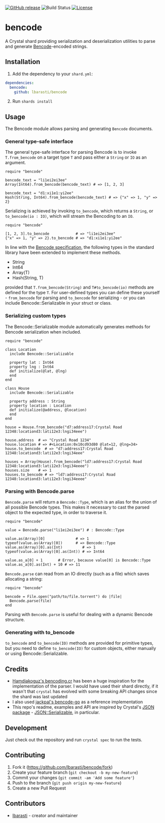 [![GitHub release](https://img.shields.io/github/release/lbarasti/bencode.svg)](https://github.com/lbarasti/bencode/releases)
![Build Status](https://github.com/lbarasti/bencode/workflows/Crystal%20CI/badge.svg)
[![License](https://img.shields.io/badge/license-MIT-blue.svg)](https://opensource.org/licenses/MIT)

# bencode

A Crystal shard providing serialization and deserialization utilities to parse and generate [Bencode](https://en.wikipedia.org/wiki/Bencode)-encoded strings.

## Installation

1. Add the dependency to your `shard.yml`:

```yaml
dependencies:
  bencode:
    github: lbarasti/bencode
```

2. Run `shards install`

## Usage

The Bencode module allows parsing and generating `Bencode` documents.

### General type-safe interface
The general type-safe interface for parsing Bencode is to invoke `T.from_bencode` on a target type `T` and pass either a `String` or `IO` as an argument.

```crystal
require "bencode"

bencode_text = "li1ei2ei3ee"
Array(Int64).from_bencode(bencode_text) # => [1, 2, 3]

bencode_text = "d1:xi1e1:yi2ee"
Hash(String, Int64).from_bencode(bencode_text) # => {"x" => 1, "y" => 2}
```

Serializing is achieved by invoking `to_bencode`, which returns a `String`, or `to_bencode(io : IO)`, which will stream the Bencoding to an `IO`.

```crystal
require "bencode"

[1, 2, 3].to_bencode            # => "li1ei2ei3ee"
{"x" => 1, "y" => 2}.to_bencode # => "d1:xi1e1:yi2ee"
```

In line with the [Bencode specification](https://wiki.theory.org/index.php/BitTorrentSpecification), the following types in the standard library have been extended to implement these methods.
* String
* Int64
* Array(T)
* Hash(String, T)

provided that `T.from_bencode(String)` and `T#to_bencode(io)` methods are defined for the type `T`. For user-defined types you can define these yourself - `from_bencode` for parsing and `to_bencode` for serializing - or you can include Bencode::Serializable in your struct or class.

### Serializing custom types
The Bencode::Serializable module automatically generates methods for Bencode serialization when included.

```crystal
require "bencode"

class Location
  include Bencode::Serializable

  property lat : Int64
  property lng : Int64
  def initialize(@lat, @lng)
  end
end

class House
  include Bencode::Serializable

  property address : String
  property location : Location
  def initialize(@address, @location)
  end
end

house = House.from_bencode("d7:address17:Crystal Road 12348:locationd3:lati12e3:lngi34eee")

house.address  # => "Crystal Road 1234"
house.location # => #<Location:0x10cd93d80 @lat=12, @lng=34>
house.to_bencode  # => "d7:address17:Crystal Road 12348:locationd3:lati12e3:lngi34eee"

houses = Array(House).from_bencode("ld7:address17:Crystal Road 12348:locationd3:lati12e3:lngi34eeee")
houses.size    # => 1
houses.to_bencode # => "ld7:address17:Crystal Road 12348:locationd3:lati12e3:lngi34eeee"
```

### Parsing with Bencode.parse
`Bencode.parse` will return a `Bencode::Type`, which is an alias for the union of all possible Bencode types. This makes it necessary to cast the parsed object to the expected type, in order to traverse it.

```crystal
require "bencode"

value = Bencode.parse("li1ei2ei3ee") # : Bencode::Type

value.as(Array)[0]              # => 1
typeof(value.as(Array)[0])      # => Bencode::Type
value.as(Array)[0].as(Int)         # => 1
typeof(value.as(Array)[0].as(Int)) # => Int64

value.as_a[0] + 1       # Error, because value[0] is Bencode::Type
value.as_a[0].as(Int) + 10 # => 11
```

`Bencode.parse` can read from an IO directly (such as a file) which saves allocating a string:

```crystal
require "bencode"

bencode = File.open("path/to/file.torrent") do |file|
  Bencode.parse(file)
end
```

Parsing with `Bencode.parse` is useful for dealing with a dynamic Bencode structure.

### Generating with to_bencode
`to_bencode` and `to_bencode(IO)` methods are provided for primitive types, but you need to define `to_bencode(IO)` for custom objects, either manually or using Bencode::Serializable.

## Credits
* [Hamdiakoguz's  bencoding.cr](https://github.com/Hamdiakoguz/bencoding.cr) has been a huge inspiration for the implementation of the parser. I would have used their shard directly, if it wasn't that `crystal` has evolved with some breaking API changes since the shard was last updated
* I also used [jackpal's bencode-go](https://github.com/jackpal/bencode-go) as a reference implementation
* This repo's readme, examples and API are inspired by Crystal's [JSON package](https://crystal-lang.org/api/0.35.1/JSON.html) - [JSON::Serializable](https://crystal-lang.org/api/0.35.1/JSON/Serializable.html), in particular.

## Development

Just check out the repository and run `crystal spec` to run the tests.

## Contributing

1. Fork it (<https://github.com/lbarasti/bencode/fork>)
2. Create your feature branch (`git checkout -b my-new-feature`)
3. Commit your changes (`git commit -am 'Add some feature'`)
4. Push to the branch (`git push origin my-new-feature`)
5. Create a new Pull Request

## Contributors

- [lbarasti](https://github.com/lbarasti) - creator and maintainer
